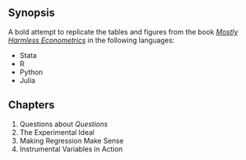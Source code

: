 ## Synopsis

A bold attempt to replicate the tables and figures from the book [_Mostly Harmless Econometrics_](http://www.mostlyharmlesseconometrics.com/) in the following languages:
* Stata
* R
* Python
* Julia

## Chapters

1. Questions about _Questions_
2. The Experimental Ideal
3. Making Regression Make Sense
4. Instrumental Variables in Action



